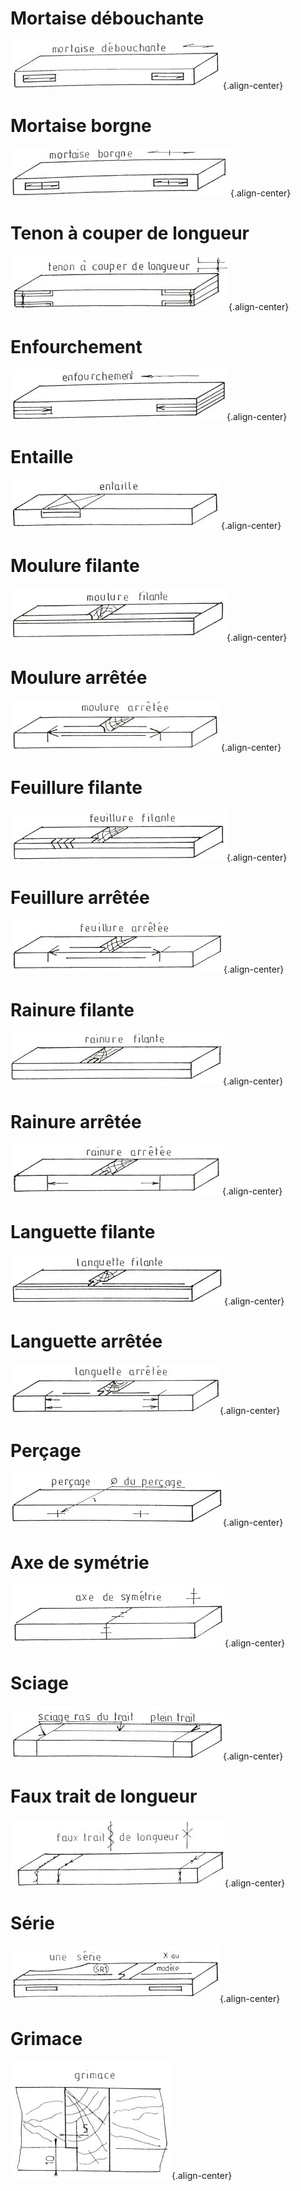 <!-- TITLE: Signes d'usinage -->
<!-- SUBTITLE: Liste des différents signes d'usinage -->

# Mortaise débouchante
![Usinage Mortaise Debouchante](/uploads/atelier/usinage-mortaise-debouchante.jpg "Usinage Mortaise Debouchante"){.align-center}
# Mortaise borgne
![Usinage Mortaise Borgne](/uploads/atelier/usinage-mortaise-borgne.jpg "Usinage Mortaise Borgne"){.align-center}
# Tenon à couper de longueur
![Usinage Tenon A Couper De Longueur](/uploads/atelier/usinage-tenon-a-couper-de-longueur.jpg "Usinage Tenon A Couper De Longueur"){.align-center}
# Enfourchement
![Usinage Enfourchement](/uploads/atelier/usinage-enfourchement.jpg "Usinage Enfourchement"){.align-center}
# Entaille
![Usinage Entaille](/uploads/atelier/usinage-entaille.jpg "Usinage Entaille"){.align-center}
# Moulure filante
![Usinage Moulure Filante](/uploads/atelier/usinage-moulure-filante.jpg "Usinage Moulure Filante"){.align-center}
# Moulure arrêtée
![Usinage Moulure Arretee](/uploads/atelier/usinage-moulure-arretee.jpg "Usinage Moulure Arretee"){.align-center}
# Feuillure filante
![Usinage Feuillure Filante](/uploads/atelier/usinage-feuillure-filante.jpg "Usinage Feuillure Filante"){.align-center}
# Feuillure arrêtée
![Usinage Feuillure Arretee](/uploads/atelier/usinage-feuillure-arretee.jpg "Usinage Feuillure Arretee"){.align-center}
# Rainure filante
![Usinage Rainure Filante](/uploads/atelier/usinage-rainure-filante.jpg "Usinage Rainure Filante"){.align-center}
# Rainure arrêtée
![Usinage Rainure Arretee](/uploads/atelier/usinage-rainure-arretee.jpg "Usinage Rainure Arretee"){.align-center}
# Languette filante
![Usinage Languette Filante](/uploads/atelier/usinage-languette-filante.jpg "Usinage Languette Filante"){.align-center}
# Languette arrêtée
![Usinage Languette Arretee](/uploads/atelier/usinage-languette-arretee.jpg "Usinage Languette Arretee"){.align-center}
# Perçage
![Usinage Percage](/uploads/atelier/usinage-percage.jpg "Usinage Percage"){.align-center}
# Axe de symétrie
![Usinage Axe De Symetrie](/uploads/atelier/usinage-axe-de-symetrie.jpg "Usinage Axe De Symetrie"){.align-center}
# Sciage
![Usinage Sciage Ras Du Trait](/uploads/atelier/usinage-sciage-ras-du-trait.jpg "Usinage Sciage Ras Du Trait"){.align-center}
# Faux trait de longueur
![Usinage Faux Trait De Longueur](/uploads/atelier/usinage-faux-trait-de-longueur.jpg "Usinage Faux Trait De Longueur"){.align-center}
# Série
![Usinage Une Serie](/uploads/atelier/usinage-une-serie.jpg "Usinage Une Serie"){.align-center}
# Grimace
![Usinage Grimace](/uploads/atelier/usinage-grimace.jpg "Usinage Grimace"){.align-center}
